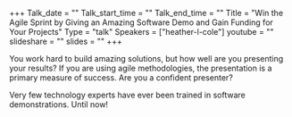 +++
Talk_date = ""
Talk_start_time = ""
Talk_end_time = ""
Title = "Win the Agile Sprint by Giving an Amazing Software Demo and Gain Funding for Your Projects"
Type = "talk"
Speakers = ["heather-l-cole"]
youtube = ""
slideshare = ""
slides = ""
+++

You work hard to build amazing solutions, but how well are you presenting your results? If you are using agile methodologies, the presentation is a primary measure of success. Are you a confident presenter?

Very few technology experts have ever been trained in software demonstrations. Until now!